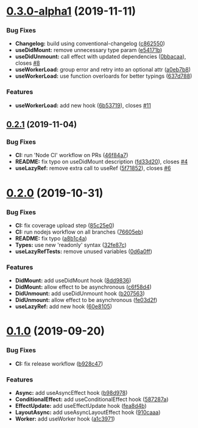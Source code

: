 # [0.3.0-alpha1](https://github.com/fjcaetano/react-hook-utilities/compare/v0.2.1...v0.3.0-alpha1) (2019-11-11)


### Bug Fixes

* **Changelog:** build using conventional-changelog ([c862550](https://github.com/fjcaetano/react-hook-utilities/commit/c8625507eceb90bb9217db7941ff19b3cfda9702))
* **useDidMount:** remove unnecessary type param ([e54171b](https://github.com/fjcaetano/react-hook-utilities/commit/e54171bcc40389bb16c54d9bf727cf6328021623))
* **useDidUnmount:** call effect with updated dependencies ([0bbacaa](https://github.com/fjcaetano/react-hook-utilities/commit/0bbacaaf6321cd8a254be5c51c77425a9e2383cd)), closes [#8](https://github.com/fjcaetano/react-hook-utilities/issues/8)
* **useWorkerLoad:** group error and retry into an optional attr ([a0eb7b8](https://github.com/fjcaetano/react-hook-utilities/commit/a0eb7b8f6969f020b3309b3fffb5202e20b5a19a))
* **useWorkerLoad:** use function overloards for better typings ([637d788](https://github.com/fjcaetano/react-hook-utilities/commit/637d7884df498bce73fb2eb8a5f8cf1ae7472146))


### Features

* **useWorkerLoad:** add new hook ([6b53719](https://github.com/fjcaetano/react-hook-utilities/commit/6b53719525f370be0d0b54ef70121a08329cf62a)), closes [#11](https://github.com/fjcaetano/react-hook-utilities/issues/11)



## [0.2.1](https://github.com/fjcaetano/react-hook-utilities/compare/v0.2.0...v0.2.1) (2019-11-04)


### Bug Fixes

* **CI:** run 'Node CI' workflow on PRs ([46f84a7](https://github.com/fjcaetano/react-hook-utilities/commit/46f84a75c2c6faa20760fa4c244ec8a069bd3d34))
* **README:** fix typo on useDidMount description ([fd33d20](https://github.com/fjcaetano/react-hook-utilities/commit/fd33d204248978dd2a74a4db4ef6d813672c7a84)), closes [#4](https://github.com/fjcaetano/react-hook-utilities/issues/4)
* **useLazyRef:** remove extra call to useRef ([5f71852](https://github.com/fjcaetano/react-hook-utilities/commit/5f71852e0445298330d953aae9a6ea6a52b6e01b)), closes [#6](https://github.com/fjcaetano/react-hook-utilities/issues/6)



# [0.2.0](https://github.com/fjcaetano/react-hook-utilities/compare/v0.1.0...v0.2.0) (2019-10-31)


### Bug Fixes

* **CI:** fix coverage upload step ([85c25e0](https://github.com/fjcaetano/react-hook-utilities/commit/85c25e043598c5c140a844039c3b9bf9021b8337))
* **CI:** run nodejs workflow on all branches ([76605eb](https://github.com/fjcaetano/react-hook-utilities/commit/76605eb2ebd11a0c6fdf906f1dac7bb21323c201))
* **README:** fix typo ([a8b1c4a](https://github.com/fjcaetano/react-hook-utilities/commit/a8b1c4affd375da9a1ce6672d5d0447d14325781))
* **Types:** use new 'readonly' syntax ([32fe87c](https://github.com/fjcaetano/react-hook-utilities/commit/32fe87ccdec97c6b3b7845f32abaeda5510b154a))
* **useLazyRefTests:** remove unused variables ([0d6a0ff](https://github.com/fjcaetano/react-hook-utilities/commit/0d6a0ff1c420ba9e65eff7cd9afd6727b1ace69e))


### Features

* **DidMount:** add useDidMount hook ([8dd9836](https://github.com/fjcaetano/react-hook-utilities/commit/8dd983684d05799be8ba20240a467945c633522f))
* **DidMount:** allow effect to be asynchronous ([c6f58d4](https://github.com/fjcaetano/react-hook-utilities/commit/c6f58d4677a54f5201354e8fe945acdfd086f401))
* **DidUnmount:** add useDidUnmount hook ([b207563](https://github.com/fjcaetano/react-hook-utilities/commit/b207563bea24210cab640334516fec545fc0f982))
* **DidUnmount:** allow effect to be asynchronous ([fe03d2f](https://github.com/fjcaetano/react-hook-utilities/commit/fe03d2f900e1a8e1e47569cd4efe6c52a173e50d))
* **useLazyRef:** add new hook ([60e8105](https://github.com/fjcaetano/react-hook-utilities/commit/60e8105a7e64cd7568b43c7d9afb9a6b74589106))



# [0.1.0](https://github.com/fjcaetano/react-hook-utilities/compare/a1c3971c3979772638f3e34766008853f309d469...v0.1.0) (2019-09-20)


### Bug Fixes

* **CI:** fix release workflow ([b928c47](https://github.com/fjcaetano/react-hook-utilities/commit/b928c47dcc251a487261b6055e6f6c2a79026b07))


### Features

* **Async:** add useAsyncEffect hook ([b98d978](https://github.com/fjcaetano/react-hook-utilities/commit/b98d97829b9a005f9beacba34eb5ead99b5ac66d))
* **ConditionalEffect:** add useConditionalEffect hook ([587287a](https://github.com/fjcaetano/react-hook-utilities/commit/587287a88632d05dbfdd80d8cbb6863d507ccd42))
* **EffectUpdate:** add useEffectUpdate hook ([fea8d4b](https://github.com/fjcaetano/react-hook-utilities/commit/fea8d4b64e1d0db1dd21da603c17e95b044fc8f2))
* **LayoutAsync:** add useAsyncLayoutEffect hook ([910caaa](https://github.com/fjcaetano/react-hook-utilities/commit/910caaa55af46bc55d2ff8e867a772dd48065e04))
* **Worker:** add useWorker hook ([a1c3971](https://github.com/fjcaetano/react-hook-utilities/commit/a1c3971c3979772638f3e34766008853f309d469))



